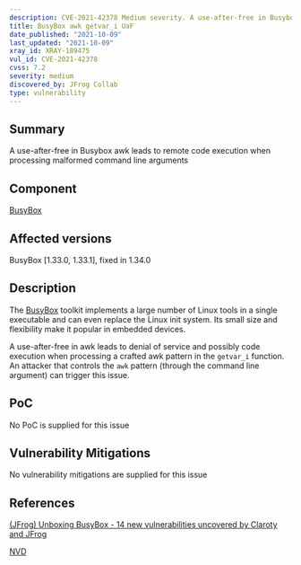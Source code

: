 ```yaml
---
description: CVE-2021-42378 Medium severity. A use-after-free in Busybox awk leads to remote code execution when processing malformed command line arguments
title: BusyBox awk getvar_i UaF
date_published: "2021-10-09"
last_updated: "2021-10-09"
xray_id: XRAY-189475
vul_id: CVE-2021-42378
cvss: 7.2
severity: medium
discovered_by: JFrog Collab
type: vulnerability
---
```

## Summary
A use-after-free in Busybox awk leads to remote code execution when processing malformed command line arguments

## Component

[BusyBox](https://busybox.net/)

## Affected versions

BusyBox [1.33.0, 1.33.1], fixed in 1.34.0

## Description

The [BusyBox](https://busybox.net/) toolkit implements a large number of Linux tools in a single executable and can even replace the Linux init system. Its small size and flexibility make it popular in embedded devices.

A use-after-free in awk leads to denial of service and possibly code execution when processing a crafted awk pattern in the `getvar_i` function.
An attacker that controls the `awk` pattern (through the command line argument) can trigger this issue.

## PoC

No PoC is supplied for this issue

## Vulnerability Mitigations

No vulnerability mitigations are supplied for this issue

## References

[(JFrog) Unboxing BusyBox - 14 new vulnerabilities uncovered by Claroty and JFrog ](https://jfrog.com/blog/unboxing-busybox-14-new-vulnerabilities-uncovered-by-claroty-and-jfrog/)

[NVD](https://nvd.nist.gov/vuln/detail/CVE-2021-42378)